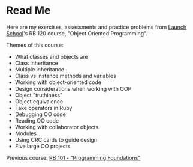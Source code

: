 # Read Me

Here are my exercises, assessments and practice problems from
[Launch School](https://launchschool.com)'s RB 120 course, "Object Oriented
Programming".

Themes of this course:
* What classes and objects are
* Class inheritance
* Multiple inheritance
* Class vs instance methods and variables
* Working with object-oriented code
* Design considerations when working with OOP
* Object "truthiness"
* Object equivalence
* Fake operators in Ruby
* Debugging OO code
* Reading OO code
* Working with collaborator objects
* Modules
* Using CRC cards to guide design
* Five large OO projects

Previous course:
[RB 101 - "Programming Foundations"](https://github.com/jsiny/101_programming_foundations)